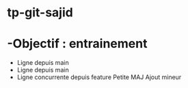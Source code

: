 # tp-git-sajid
# -Objectif : entrainement 
- Ligne depuis main
- Ligne depuis main
- Ligne concurrente depuis feature
Petite MAJ
Ajout mineur
